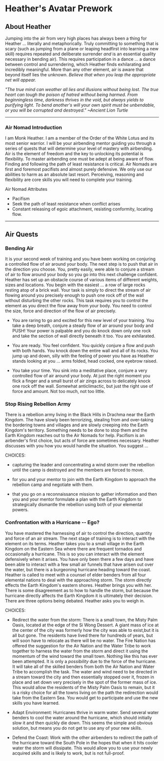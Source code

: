 <!-- These markdown files are great prep but please make sure to remove
work artifacts from your app as they become unnecessary. -->
# Heather's Avatar Prework

## About Heather
Jumping into the air from very high places has always been a thing for Heather ... literally and metaphorically. Truly committing to something that is scary (such as jumping from a plane or leaping headfirst into learning a new skill) requires repeated and deliberate surrender *and* is an essential quality necessary in bending air). This requires participation in a dance ... a dance between control and surrendering, which Heather finds exhilarating and incredibly meaningful. More than any other element, air is aware that beyond itself lies the unknown. *Believe that when you leap the appropriate net will appear.*

*"The true mind can weather all lies and illusions without being lost. The true heart can tough the poison of hatred without being harmed. From beginningless time, darkness thrives in the void, but always yields to purifying light. To bend another's will your own spirit must be unbendable, or you will be corrupted and destroyed." ~Ancient Lion Turtle*

***
### Air Nomad Introduction

I am Monk Heather. I am a member of the Order of the White Lotus and its most senior warrior. I will be your airbending mentor guiding you through a series of quests that will determine your level of mastery with airbending. Air is the element of freedom and the key to unlocking its potential is flexibility. To master airbending one must be adept at being aware of flow. Finding and following the path of least resistance is critical. Air Nomads are first and foremost pacifists and almost purely defensive. We only use our abilities to harm as an absolute last resort. Perceiving, reasoning and flexibility are core skills you will need to complete your training.

Air Nomad Attributes
* Pacifism
* Seek the path of least resistance when conflict arises
* Constant releasing of egoic attachment, resisting conformity, locating flow.

***
## Air Quests

### Bending Air

It is your second week of training and you have been working on conjuring a controlled flow of air around your body. The next step is to push that air in the direction you choose. You, pretty easily, were able to conjure a stream of air to flow around your body so you go into this next challenge confident. Heather has set up an obstacle course of various items of different weights, sizes and locations. You begin with the easiest ... a row of large rocks resting atop of a brick wall. Your task is simply to direct the stream of air flowing around you precisely enough to push one rock off of the wall without disturbing the other rocks. This task requires you to control the element as you direct the flow away from your body. You need to control the size, force and direction of the flow of air precisely.

* You are raring to go and excited for this new level of your training. You take a deep breath, conjure a steady flow of air around your body and PUSH! Your power is palpable and you do knock down only one rock and take the section of wall directly beneath it too. You are exhilarated. 

* You are ready. You feel confident. You quickly conjure a flow and push with both hands. You knock down the entire wall and all of its rocks. You jump up and down, silly with the feeling of power you have as Heather stands looking at you ... arms folded, head cocked, one eyebrow raised.

* You take your time. You sink into a meditative place, conjure a very controlled flow of air around your body. At just the right moment you flick a finger and a small burst of air zings across to delicately knock one rock off the wall. Somewhat anticlimactic, but just the right use of force and amount. Not too much, not too little.

### Stop Rising Rebellion Army

There is a rebellion army living in the Black Hills in Drachma near the Earth Kingdom. The have slowly been terrorizing, stealing from and over-taking the bordering towns and villages and are slowly creeping into the Earth Kingdom's territory. Something needs to be done to stop them and the Earth Kingdom reaches out to the Air Nomads for help. Pacifism is an airbender's first choice, but acts of force are sometimes necessary. Heather discusses with you how you would handle the situation. You suggest ...

CHOICES:

* capturing the leader and concentrating a wind storm over the rebellion until the camp is destroyed and the members are forced to move. 

* for you and your mentor to join with the Earth Kingdom to approach the rebellion camp and negotiate with them.

* that you go on a reconnaissance mission to gather information and then you and your mentor formulate a plan with the Earth Kingdom to strategically dismantle the rebellion using both of your elemental powers.    

### Confrontation with a Hurricane -- Ego?

You have mastered the harnessing of air to control the direction, quantity and force of an air stream. The next stage of training is to interact with the element on its terms. Heather takes you to a small village in the Earth Kingdom on the Eastern Sea where there are frequent tornados and occasionally a hurricane. This is so you can interact with the element defensively when it arises. You have only been there a few days and have been able to interact with a few small air funnels that have arisen out over the water, but there is a burgeoning hurricane heading toward the coast. Heather is called to meet with a counsel of elder benders from all four elemental nations to deal with the approaching storm. The storm directly effects the Earth Kingdom's eastern shores. Heather brings you with her. There is some disagreement as to how to handle the storm, but because the hurricane directly affects the Earth Kingdom it is ultimately their decision. There are three options being debated. Heather asks you to weigh in.

CHOICES:

* Redirect the water from the storm: There is a small town, the Misty Palm Oasis, located at the edge of the Si Wong Dessert. A giant mass of ice at the center of the city was formerly how the city was able to exist,but it is all but gone. The residents have lived there for hundreds of years, but will soon have to relocate as there will be no water. The Fire Nation has offered the suggestion for the Air Nation and the Water Tribe to work together to harness the water from the storm and direct it using the momentum of the wind toward the small town. Nothing like this has ever been attempted. It is only a *possibility* due to the force of the hurricane. It will take all of the skilled benders from both the Air Nation and Water Tribe to accomplish the task. The water and wind need to be directed in a stream toward the city and then essentially stopped over it, frozen in place and set down very precisely in the spot of the former mass of ice. This would allow the residents of the Misty Palm Oasis to remain, but it is a risky choice for all the towns living on the path the redirection would take from the Eastern Sea. You would get to participate and use the new skills you have learned.

* Adapt Environment: Hurricanes thrive in warm water. Send several water benders to cool the water around the hurricane, which should initially slow it and then quickly die down. This seems the simple and obvious solution, but means you do not get to use any of your new skills.

* Defend the Coast: Work with the other airbenders to redirect the path of the hurricane toward the South Pole in the hopes that when it hits cooler water the storm will dissipate. This would allow you to use your newly acquired skills and is likely to work, but is not full-proof.